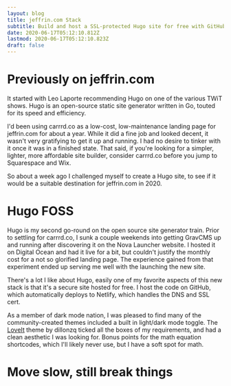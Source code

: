 ```yaml
---
layout: blog
title: jeffrin.com Stack
subtitle: Build and host a SSL-protected Hugo site for free with GitHub and Netlify
date: 2020-06-17T05:12:10.812Z
lastmod: 2020-06-17T05:12:10.823Z
draft: false
---
```

# Previously on jeffrin.com

It started with Leo Laporte recommending Hugo on one of the various TWiT shows. Hugo is an open-source static site generator written in Go, touted for its speed and efficiency. 

I'd been using carrrd.co as a low-cost, low-maintenance landing page for jeffrin.com for about a year. While it did a fine job and looked decent, it wasn't very gratifying to get it up and running. I had no desire to tinker with it once it was in a finished state. That said, if you're looking for a simpler, lighter, more affordable site builder, consider carrrd.co before you jump to Squarespace and Wix.

So about a week ago I challenged myself to create a Hugo site, to see if it would be a suitable destination for jeffrin.com in 2020. 

# Hugo FOSS

Hugo is my second go-round on the open source site generator train. Prior to settling for carrrd.co, I sunk a couple weekends into getting GravCMS up and running after discovering it on the Nova Launcher website. I hosted it on Digital Ocean and had it live for a bit, but couldn't justify the monthly cost for a not so glorified landing page. The experience gained from that experiment ended up serving me well with the launching the new site. 

There's a lot I like about Hugo, easily one of my favorite aspects of this new stack is that it's a secure site hosted for free. I host the code on GitHub, which automatically deploys to Netlify, which handles the DNS and SSL cert. 

As a member of dark mode nation, I was pleased to find many of the community-created themes included a built in light/dark mode toggle. The [LoveIt](https://github.com/dillonzq/LoveIt) theme by dillonzq ticked all the boxes of my requirements, and had a clean aesthetic I was looking for. Bonus points for the math equation shortcodes, which I'll likely never use, but I have a soft spot for math. 

# Move slow, still break things